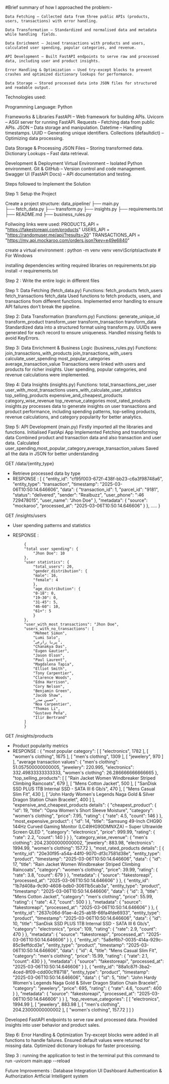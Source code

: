 #Brief summary of how I approached the problem:-

    Data Fetching – Collected data from three public APIs (products, users, transactions) with error handling.
    
    Data Transformation – Standardized and normalised data and metadata while handling  fields.
    
    Data Enrichment – Joined transactions with products and users, calculated user spending, popular categories, and revenue.
    
    API Development – Built FastAPI endpoints to serve raw and processed data, including user and product insights.
    
    Error Handling & Optimization – Used try-except blocks to prevent crashes and optimized dictionary lookups for performance.
    
    Data Storage – Stored processed data into JSON files for structured and readable output.

Technologies used:

Programming Language: Python

Frameworks & Libraries
    FastAPI – Web framework for building APIs.
    Uvicorn – ASGI server for running FastAPI.
    Requests – Fetching data from public APIs.
    JSON – Data storage and manipulation.
    Datetime – Handling timestamps.
    UUID – Generating unique identifiers.
    Collections (defaultdict) – Optimizing data processing.

Data Storage & Processing
    JSON Files – Storing transformed data.
    Dictionary Lookups – Fast data retrieval.

Development & Deployment
    Virtual Environment – Isolated Python environment.
    Git & GitHub – Version control and code management.
    Swagger UI (FastAPI Docs) – API documentation and testing.

Steps followed to Implement the Solution

Step 1: Setup the Project

Create a project structure:
    data_pipeline/
    ├── main.py  
    ├── fetch_data.py
    ├── transform.py
    ├── insights.py
    ├── requirements.txt
    ├── README.md
    ├── business_rules.py

Follwoing links were used:
    PRODUCTS_API = "https://fakestoreapi.com/products"
    USERS_API = "https://randomuser.me/api/?results=20"
    TRANSACTIONS_API = "https://my.api.mockaroo.com/orders.json?key=e49e6840"

create a virtual environment :
    python -m venv venv
    venv\Scripts\activate     # For Windows

installing dependencies
    writing required libraries on requirements.txt
    pip install -r requirements.txt


Step 2 : Write the entire logic in different files 

Step 1: Data Fetching (fetch_data.py)
    Functions:
        fetch_products
        fetch_users
        fetch_transactions
        fetch_data
    Used functions to fetch products, users, and transactions from different functions.
    Implemented error handling to ensure API failures don’t break the pipeline.

Step 2: Data Transformation (transform.py)
    Functions:
        generate_unique_id
        transform_product
        transform_user
        transform_transaction
        transform_data
    Standardized data into a structured format using transform.py.
    UUIDs were generated for each record to ensure uniqueness.
    Handled missing fields to avoid KeyErrors.

Step 3: Data Enrichment & Business Logic (business_rules.py)
    Functions:
        join_transactions_with_products
        join_transactions_with_users
        calculate_user_spending
        most_popular_categories
        average_transaction_value
    Transactions were linked with users and products for richer insights.
    User spending, popular categories, and revenue calculations were implemented.

Step 4: Data Insights (insights.py)
Functions:
    total_transactions_per_user
    user_with_most_transactions
    users_with_calculate_user_statistics
    top_selling_products
    expensive_and_cheapest_products
    category_wise_revenue
    top_revenue_categories
    most_rated_products
insights.py processes data to generate insights on user transactions and product performance, including spending patterns, top-selling products, revenue calculations, and category popularity for better analytics.

Step 5: API Development (main.py)
    Firstly imported all the libraries and functions.
    Initialised FastApi App
    Implemented  Fetching and transforming data
    Combined product and transaction data and also transaction and user data.
    Calculated user_spending,most_popular_category,average_transaction_values
    Saved all the data in JSON for better understanding

 GET /data/{entity_type} 
 - Retrieve processed data  by type 
 - RESPONSE :
            [
                {
                    "entity_id": "cf95f003-672f-438f-bb23-c6a3f98748a6",
                    "entity_type": "transaction",
                    "timestamp": "2025-03-06T10:50:14.646606",
                    "data": {
                    "transaction_id": 1,
                    "parcel_id": "9181",
                    "status": "delivered",
                    "sender": "Realbuzz",
                    "user_phone": ":46 729478015",
                    "user_name": "Jhon Doe"
                    },
                    "metadata": {
                    "source": "mockaroo",
                    "processed_at": "2025-03-06T10:50:14.646606"
                    }
                },
                .....
                }

 GET /insights/users 
 - User spending patterns and statistics 
 - RESPONSE :
       
            {
            "total user spending": {
                "Jhon Doe": 10
            },
            "user statistics": {
                "total_users": 20,
                "gender_distribution": {
                "male": 16,
                "female": 4
                },
                "age_distribution": {
                "0-18": 0,
                "19-30": 0,
                "31-45": 5,
                "46-60": 10,
                "61+": 5
                }
            },
            "user_with_most_transactions": "Jhon Doe",
            "users_with_no_transactions": [
                "Mehmet Simon",
                "Lumi Salo",
                "پریا زارعی",
                "Chanakya Das",
                "Eugen Gautier",
                "Jason Olson",
                "Paul Laurent",
                "Magdalena Tapia",
                "Elliot Smith",
                "Tony Carpentier",
                "Clarence Woods",
                "Edna Harrison",
                "Cory Nelson",
                "Benjamin Green",
                "Jacob Shaw",
                "حسین صدر",
                "Noa Carpentier",
                "Thomas Li",
                "Gustavo Peña",
                "Ilir Bertrand"
            ]
            } 

 GET /insights/products 
 - Product popularity metrics
 - RESPONSE :
            {
            "most popular category": [
                [
                "electronics",
                1782
                ],
                [
                "women's clothing",
                1675
                ],
                [
                "men's clothing",
                1309
                ],
                [
                "jewelery",
                970
                ]
            ],
            "average transaction values": {
                "men's clothing": 51.057500000000005,
                "jewelery": 220.995,
                "electronics": 332.49833333333333,
                "women's clothing": 26.286666666666665
            },
            "top_selling_products": [
                [
                "Rain Jacket Women Windbreaker Striped Climbing Raincoats",
                679
                ],
                [
                "Mens Cotton Jacket",
                500
                ],
                [
                "SanDisk SSD PLUS 1TB Internal SSD - SATA III 6 Gb/s",
                470
                ],
                [
                "Mens Casual Slim Fit",
                430
                ],
                [
                "John Hardy Women's Legends Naga Gold & Silver Dragon Station Chain Bracelet",
                400
                ]
            ],
            "expensive_and_cheapest_products details": {
                "cheapest_product": {
                "id": 19,
                "title": "Opna Women's Short Sleeve Moisture",
                "category": "women's clothing",
                "price": 7.95,
                "rating": {
                    "rate": 4.5,
                    "count": 146
                }
                },
                "most_expensive_product": {
                "id": 14,
                "title": "Samsung 49-Inch CHG90 144Hz Curved Gaming Monitor (LC49HG90DMNXZA) – Super Ultrawide Screen QLED ",
                "category": "electronics",
                "price": 999.99,
                "rating": {
                    "rate": 2.2,
                    "count": 140
                }
                }
            },
            "category_wise_revenue": {
                "men's clothing": 204.23000000000002,
                "jewelery": 883.98,
                "electronics": 1994.99,
                "women's clothing": 157.72
            },
            "most_rated_products details": [
                {
                "entity_id": "20e30f95-a54a-44f0-9070-df3c7581d38e",
                "entity_type": "product",
                "timestamp": "2025-03-06T10:50:14.646606",
                "data": {
                    "id": 17,
                    "title": "Rain Jacket Women Windbreaker Striped Climbing Raincoats",
                    "category": "women's clothing",
                    "price": 39.99,
                    "rating": {
                    "rate": 3.8,
                    "count": 679
                    }
                },
                "metadata": {
                    "source": "fakestoreapi",
                    "processed_at": "2025-03-06T10:50:14.646606"
                }
                },
                {
                "entity_id": "1b7d408a-9c90-4608-bdb0-30611b5cab3a",
                "entity_type": "product",
                "timestamp": "2025-03-06T10:50:14.646606",
                "data": {
                    "id": 3,
                    "title": "Mens Cotton Jacket",
                    "category": "men's clothing",
                    "price": 55.99,
                    "rating": {
                    "rate": 4.7,
                    "count": 500
                    }
                },
                "metadata": {
                    "source": "fakestoreapi",
                    "processed_at": "2025-03-06T10:50:14.646606"
                }
                },
                {
                "entity_id": "2637c06d-91ae-4c25-ab18-66fa4fde6933",
                "entity_type": "product",
                "timestamp": "2025-03-06T10:50:14.646606",
                "data": {
                    "id": 10,
                    "title": "SanDisk SSD PLUS 1TB Internal SSD - SATA III 6 Gb/s",
                    "category": "electronics",
                    "price": 109,
                    "rating": {
                    "rate": 2.9,
                    "count": 470
                    }
                },
                "metadata": {
                    "source": "fakestoreapi",
                    "processed_at": "2025-03-06T10:50:14.646606"
                }
                },
                {
                "entity_id": "5a8ef6b7-0035-414a-929c-85c9effdcd3e",
                "entity_type": "product",
                "timestamp": "2025-03-06T10:50:14.646606",
                "data": {
                    "id": 4,
                    "title": "Mens Casual Slim Fit",
                    "category": "men's clothing",
                    "price": 15.99,
                    "rating": {
                    "rate": 2.1,
                    "count": 430
                    }
                },
                "metadata": {
                    "source": "fakestoreapi",
                    "processed_at": "2025-03-06T10:50:14.646606"
                }
                },
                {
                "entity_id": "88a1c87f-3ba2-4ced-8f09-cdd00c1f8718",
                "entity_type": "product",
                "timestamp": "2025-03-06T10:50:14.646606",
                "data": {
                    "id": 5,
                    "title": "John Hardy Women's Legends Naga Gold & Silver Dragon Station Chain Bracelet",
                    "category": "jewelery",
                    "price": 695,
                    "rating": {
                    "rate": 4.6,
                    "count": 400
                    }
                },
                "metadata": {
                    "source": "fakestoreapi",
                    "processed_at": "2025-03-06T10:50:14.646606"
                }
                }
            ],
            "top_revenue_categories": [
                [
                "electronics",
                1994.99
                ],
                [
                "jewelery",
                883.98
                ],
                [
                "men's clothing",
                204.23000000000002
                ],
                [
                "women's clothing",
                157.72
                ]
            ]
            }

Developed FastAPI endpoints to serve raw and processed data.
Provided insights into user behavior and product sales.

Step 6: Error Handling & Optimization
Try-except blocks were added in all functions to handle failures.
Ensured default values were returned for missing data.
Optimized dictionary lookups for faster processing.


Step 3 : running the application to test
    in the terminal put this command to run
    -uvicorn main:app --reload


Future Improvements :
    Database Integration
    UI Dashboard
    Authentication & Authorization 
    Artficial Intelligent system
